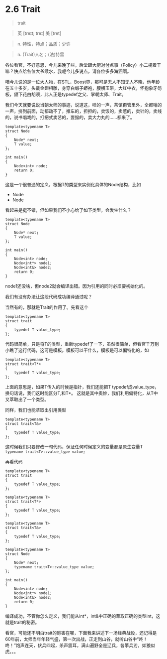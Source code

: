 # 2.6 Trait

> trait

> 英 [treɪt; treɪ]  美 [tret]

> n. 特性，特点；品质；少许

> n. (Trait)人名；(法)特雷


各位看官，不好意思，今儿来晚了些，后堂跟大厨对付点事（Policy）小二楞着干嘛？快点给各位大爷续水，我呢今儿多说点，请各位多多海涵啊。

咱今儿说的是一位大人物，在STL，Boost界，那可是无人不知无人不晓，他年龄在五十多岁，头戴金翅相雕，身穿白缎子蟒袍，腰横玉带，大红中衣，怀抱象牙笏板，颌下花白胡须，此人正是typedef之父、掌朝太师、Trait。

我们今天就要说说当朝太师的事迹，说道这，哇的一声，茶馆甭管里外，全都嗡的一声，挤到前面，动都动不了，推车的，担担的，卖饭的，卖葱的，卖针的，卖线的，说书唱戏的，打把式卖艺的，耍猴的，卖大力丸的……都来了。

	template<typename T>
	struct Node
	{
		Node* next;
		T value;
	};

	int main()
	{
		Node<int> node;
		return 0;
	}

这是一个很普通的定义，根据T的类型来实例化具体的Node结构，比如

- Node<int>
- Node<char>

看起来是挺不错，但如果我们不小心给了如下类型，会发生什么？

	template<typename T>
	struct Node
	{
		Node* next;
		T value;
	};

	int main()
	{
		Node<int> node;
		Node<int*> node1;
		Node<int&> node2;
		return 0;
	}

node1还没啥，但node2就会编译出错。因为引用的同时必须要初始化的。

我们有没有办法让这段代码成功编译通过呢？

当然有的，那就是Trait的作用了。先看这个

	template<typename T>
	struct trait
	{
		typedef T value_type;
	};
	
代码很简单，只是将T的类型，重新typedef了一下，虽然很简单，但看官千万别小瞧了这行代码，这可是模板。模板可以干什么，模板是可以偏特化的，如

	template<typename T>
	struct trait<T*>
	{
		typedef T value_type;
	};

上面的意思是，如果T传入的时候是指针，我们还能把T typedef成value_type，换句话说，我们这时能区分T,和T*。
这就是其中奥妙，我们利用偏特化，从T中又萃取出了一个类型。

同样，我们也能萃取出引用类型

	template<typename T>
	struct trait<T&>
	{
		typedef T value_type;
	};

这时候我们只要修改一句代码，保证任何时候定义的变量都是原生变量T `typename trait<T>::value_type value;`

再看代码

	template<typename T>
	struct trait
	{
		typedef T value_type;
	};

	template<typename T>
	struct trait<T*>
	{
		typedef T value_type;
	};

	template<typename T>
	struct trait<T&>
	{
		typedef T value_type;
	};

	template<typename T>
	struct Node
	{
		Node* next;
		typename trait<T>::value_type value;
	};

	int main()
	{
		Node<int> node;
		Node<int*> node1;
		Node<int&> node2;
		return 0;
	}


编译成功，不管你怎么定义，我们能从int*，int&中正确的萃取正确的类型int，这就是trait的秘密。


看官，可能还不明白trait的厉害在哪，下面我来讲述下一场经典战役，还记得是60年前，太师当年年轻气盛，第一次出战，正走到山谷，就听山谷中“咚！咚！”炮声连天，伏兵四起，杀声震耳，满山遍野全是辽兵，各擎兵刃，如狼似虎。。。


